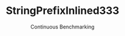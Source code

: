 ---
layout: docu
title: StringPrefixInlined333
subtitle: Continuous Benchmarking
selected: String
expanded: Benchmarking
benchmark: /individual_results/StringPrefixInlined333.html
---